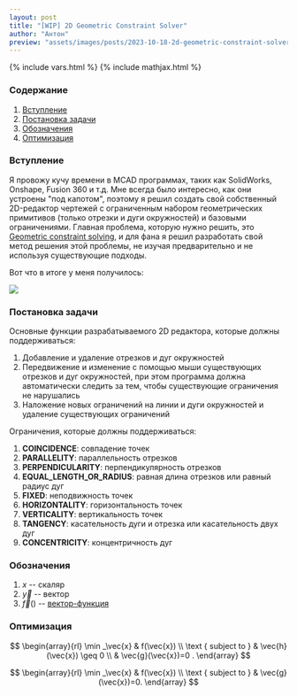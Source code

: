 ```yaml
---
layout: post
title: "[WIP] 2D Geometric Constraint Solver"
author: "Антон"
preview: "assets/images/posts/2023-10-18-2d-geometric-constraint-solver/preview.gif"
---
```


{% include vars.html %}
{% include mathjax.html %}

### Содержание
1. [Вступление](#intro)
1. [Постановка задачи](#requirements)
1. [Обозначения](#definitions)
1. [Оптимизация](#optimization)

### Вступление <a name="intro"></a>

<!--excerpt-->

Я провожу кучу времени в MCAD программах, таких как SolidWorks, Onshape, Fusion 360 и т.д. Мне всегда было интересно, как они устроены "под капотом", поэтому я решил создать свой собственный 2D-редактор чертежей с ограниченным набором геометрических примитивов (только отрезки и дуги окружностей) и базовыми ограничениями. Главная проблема, которую нужно решить, это [Geometric constraint solving](https://en.wikipedia.org/wiki/Geometric_constraint_solving), и для фана я решил разработать свой метод решения этой проблемы, не изучая предварительно и не используя существующие подходы.

Вот что в итоге у меня получилось:

<img src="{{ site.baseurl }}/assets/images/posts/2023-10-18-2d-geometric-constraint-solver/preview.gif"/>

### Постановка задачи <a name="requirements"></a>

Основные функции разрабатываемого 2D редактора, которые должны поддерживаться:

1. Добавление и удаление отрезков и дуг окружностей
2. Передвижение и изменение с помощью мыши существующих отрезков и дуг окружностей, при этом программа должна автоматически следить за тем, чтобы существующие ограничения не нарушались
3. Наложение новых ограничений на линии и дуги окружностей и удаление существующих ограничений

Ограничения, которые должны поддерживаться:

1. **COINCIDENCE**: совпадение точек
2. **PARALLELITY**: параллельность отрезков
3. **PERPENDICULARITY**: перпендикулярность отрезков
4. **EQUAL_LENGTH_OR_RADIUS**: равная длина отрезков или равный радиус дуг
5. **FIXED**: неподвижность точек
6. **HORIZONTALITY**: горизонтальность точек
7. **VERTICALITY**: вертикальность точек
8. **TANGENCY**: касательность дуги и отрезка или касательность двух дуг
9. **CONCENTRICITY**: концентричность дуг

### Обозначения <a name="definitions"></a>

1. $x$ -- скаляр
2. $\vec{y}$ -- вектор
3. $\vec{f}()$ -- [вектор-функция](https://ru.wikipedia.org/wiki/%D0%92%D0%B5%D0%BA%D1%82%D0%BE%D1%80-%D1%84%D1%83%D0%BD%D0%BA%D1%86%D0%B8%D1%8F)

### Оптимизация <a name="optimization"></a>

$$
\begin{array}{rl}
\min _\vec{x} & f(\vec{x}) \\
\text { subject to } & \vec{h}(\vec{x}) \geq 0 \\
& \vec{g}(\vec{x})=0 .
\end{array}
$$

$$
\begin{array}{rl}
\min _\vec{x} & f(\vec{x}) \\
\text { subject to } & \vec{g}(\vec{x})=0.
\end{array}
$$